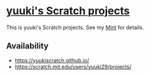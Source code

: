 # [yuuki's Scratch projects](https://yuukiscratch.github.io/)

This is yuuki's Scratch projects. See my [Mint](https://min.togetter.com/pHYSPky) for details.

## Availability

* https://yuukiscratch.github.io/
* https://scratch.mit.edu/users/yuuki29/projects/
